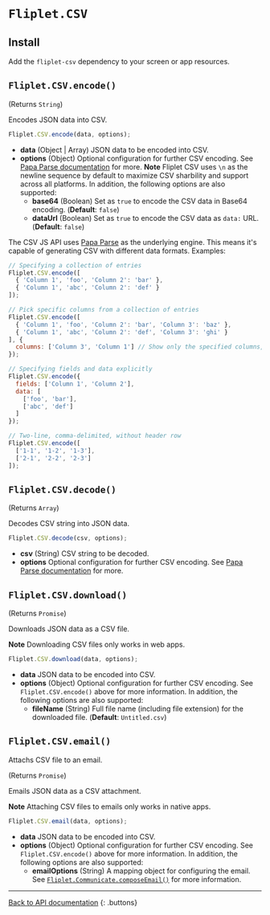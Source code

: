 # `Fliplet.CSV`

## Install

Add the `fliplet-csv` dependency to your screen or app resources.

## `Fliplet.CSV.encode()`

(Returns `String`)

Encodes JSON data into CSV.

```js
Fliplet.CSV.encode(data, options);
```

* **data** (Object | Array) JSON data to be encoded into CSV.
* **options** (Object) Optional configuration for further CSV encoding. See [Papa Parse documentation](https://www.papaparse.com/docs#json-to-csv) for more. **Note** Fliplet CSV uses `\n` as the newline sequence by default to maximize CSV sharbility and support across all platforms. In addition, the following options are also supported:
   * **base64** (Boolean) Set as `true` to encode the CSV data in Base64 encoding. (**Default**: `false`)
   * **dataUrl** (Boolean) Set as `true` to encode the CSV data as `data:` URL. (**Default**: `false`)

The CSV JS API uses [Papa Parse](https://www.papaparse.com/) as the underlying engine. This means it's capable of generating CSV with different data formats. Examples:

```js
// Specifying a collection of entries
Fliplet.CSV.encode([
  { 'Column 1', 'foo', 'Column 2': 'bar' },
  { 'Column 1', 'abc', 'Column 2': 'def' }
]);

// Pick specific columns from a collection of entries
Fliplet.CSV.encode([
  { 'Column 1', 'foo', 'Column 2': 'bar', 'Column 3': 'baz' },
  { 'Column 1', 'abc', 'Column 2': 'def', 'Column 3': 'ghi' }
], {
  columns: ['Column 3', 'Column 1'] // Show only the specified columns, in given order
});

// Specifying fields and data explicitly
Fliplet.CSV.encode({
  fields: ['Column 1', 'Column 2'],
  data: [
    ['foo', 'bar'],
    ['abc', 'def']
  ]
});

// Two-line, comma-delimited, without header row
Fliplet.CSV.encode([
  ['1-1', '1-2', '1-3'],
  ['2-1', '2-2', '2-3']
]);
```

## `Fliplet.CSV.decode()`

(Returns `Array`)

Decodes CSV string into JSON data.

```js
Fliplet.CSV.decode(csv, options);
```

* **csv** (String) CSV string to be decoded.
* **options** Optional configuration for further CSV encoding. See [Papa Parse documentation](https://www.papaparse.com/docs#config) for more.

## `Fliplet.CSV.download()`

(Returns `Promise`)

Downloads JSON data as a CSV file.

**Note** Downloading CSV files only works in web apps.

```js
Fliplet.CSV.download(data, options);
```

* **data** JSON data to be encoded into CSV.
* **options** (Object) Optional configuration for further CSV encoding. See `Fliplet.CSV.encode()` above for more information. In addition, the following options are also supported:
   * **fileName** (String) Full file name (including file extension) for the downloaded file. (**Default**: `Untitled.csv`)

## `Fliplet.CSV.email()`

Attachs CSV file to an email.

(Returns `Promise`)

Emails JSON data as a CSV attachment.

**Note** Attaching CSV files to emails only works in native apps.

```js
Fliplet.CSV.email(data, options);
```

* **data** JSON data to be encoded into CSV.
* **options** (Object) Optional configuration for further CSV encoding. See `Fliplet.CSV.encode()` above for more information. In addition, the following options are also supported:
   * **emailOptions** (String) A mapping object for configuring the email. See [`Fliplet.Communicate.composeEmail()`](https://developers.fliplet.com/API/fliplet-communicate.html#compose-an-email) for more information.

---

[Back to API documentation](../API-Documentation.md)
{: .buttons}
